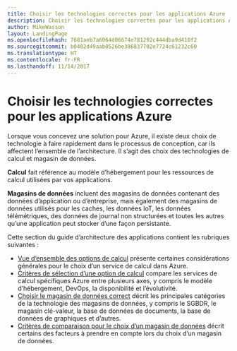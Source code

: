 ```yaml
---
title: Choisir les technologies correctes pour les applications Azure
description: Choisir les technologies correctes pour les applications Azure
author: MikeWasson
layout: LandingPage
ms.openlocfilehash: 7681aeb7a6064d06674e781292c444dba9d410f2
ms.sourcegitcommit: b0482d49aab0526be386837702e7724c61232c60
ms.translationtype: HT
ms.contentlocale: fr-FR
ms.lasthandoff: 11/14/2017
---
```

# <a name="choose-the-right-technologies-for-azure-applications"></a>Choisir les technologies correctes pour les applications Azure

Lorsque vous concevez une solution pour Azure, il existe deux choix de technologie à faire rapidement dans le processus de conception, car ils affectent l’ensemble de l’architecture. Il s’agit des choix des technologies de calcul et magasin de données. 

**Calcul** fait référence au modèle d’hébergement pour les ressources de calcul utilisées par vos applications. 

**Magasins de données** incluent des magasins de données contenant des données d’application ou d’entreprise, mais également des magasins de données utilisés pour les caches, les données IoT, les données télémétriques, des données de journal non structurées et toutes les autres qu’une application peut stocker d’une façon persistante.

Cette section du guide d’architecture des applications contient les rubriques suivantes :

- [Vue d’ensemble des options de calcul](./compute-overview.md) présente certaines considérations générales pour le choix d’un service de calcul dans Azure.
- [Critères de sélection d’une option de calcul](./compute-comparison.md) compare les services de calcul spécifiques Azure entre plusieurs axes, y compris le modèle d’hébergement, DevOps, la disponibilité et l’évolutivité.
- [Choisir le magasin de données correct](./data-store-overview.md) décrit les principales catégories de la technologie des magasins de données, y compris le SGBDR, le magasin clé-valeur, la base de données de documents, la base de données de graphiques et d’autres. 
- [Critères de comparaison pour le choix d’un magasin de données](./data-store-comparison.md) décrit certains des facteurs à prendre en compte lors du choix d’un magasin de données.


